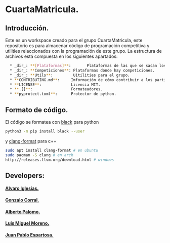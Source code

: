 # CuartaMatricula.

## Introducción.
Este es un workspace creado para el grupo CuartaMatricula, este repositorio es para almacenar código de programación competitiva y utilities relaccionados con la programación de este grupo. La estructura de archivos está compuesta en los siguientes apartados:
```bash
  * _dir_: **[Plataformas]**:       Plataformas de las que se sacan los desafíos.
  * _dir_: **Competiciones**: Plataformas donde hay competiciones.
  * _dir_: **Utils**:         Uitilities para el grupo.
  * **CONTRIBUTING.md**:     Imformación de cómo contribuir a los participantes.
  * **LICENSE**:             Licencia MIT.
  * **.[]**:                 Formateadores.
  * **pyprotect.toml**:      Protector de python.
```  
## Formato de código.
El código se formatea con [black](https://github.com/psf/) para python
```bash
python3 -m pip install black --user
```
y [clang-format](https://clang.llvm.org/docs/ClangFormat.html) para c++
```bash
sudo apt install clang-format # en ubuntu
sudo pacman -S clang # en arch
http://releases.llvm.org/download.html # windows
```

## Developers:
#### [Alvaro Iglesias.](https://github.com/t4rmo)
#### [Gonzalo Corral.](https://github.com/augur97)
#### [Alberto Palomo.](https://github.com/iTzAlver)
#### [Luis Miguel Moreno.](https://github.com/)
#### [Juan Pablo Espartosa.](https://github.com/JuanPabloEs)
